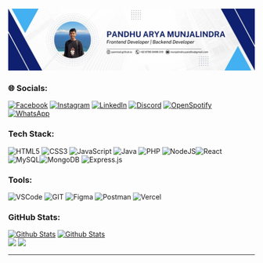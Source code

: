 [![alt text](https://github.com/panntod/Panntod/blob/main/banner.jpg?raw=true)](https://www.linkedin.com/in/pandhu-arya)

### 🌐 Socials:
[![Facebook](https://img.shields.io/badge/Facebook-%231877F2.svg?logo=Facebook&logoColor=white)](https://web.facebook.com/pandhu.munjalindra/) [![Instagram](https://img.shields.io/badge/Instagram-%23E4405F.svg?logo=Instagram&logoColor=white)](https://instagram.com/pandhuu.id) [![LinkedIn](https://img.shields.io/badge/LinkedIn-%230077B5.svg?logo=linkedin&logoColor=white)](https://www.linkedin.com/in/pandhu-arya) [![Discord](https://img.shields.io/badge/Discord-%237289DA.svg?logo=discord&logoColor=white)](https://discord.com/users/975960358999171152) [![OpenSpotify](https://img.shields.io/badge/Listen%20on%20Spotify-%231ED760.svg?logo=spotify&logoColor=white)](https://open.spotify.com/user/31td447ye2yexn3kggm57cy7jpaa) [![WhatsApp](https://img.shields.io/badge/WhatsApp-%241EF760.svg?logo=whatsapp&logoColor=white)](https://wa.me/6287858496019)


### Tech Stack:
 ![HTML5](https://img.shields.io/badge/html5-%23E34F26.svg?style=for-the-badge&logo=html5&logoColor=white) ![CSS3](https://img.shields.io/badge/css3-%231572B6.svg?style=for-the-badge&logo=css3&logoColor=white) ![JavaScript](https://img.shields.io/badge/javascript-%23323330.svg?style=for-the-badge&logo=javascript&logoColor=%23F7DF1E) ![Java](https://img.shields.io/badge/java-%23ED8B00.svg?style=for-the-badge&logo=openjdk&logoColor=white) ![PHP](https://img.shields.io/badge/php-%23777BB4.svg?style=for-the-badge&logo=php&logoColor=white) ![NodeJS](https://img.shields.io/badge/node.js-6DA55F?style=for-the-badge&logo=node.js&logoColor=white)![React](https://img.shields.io/badge/react-%2320232a.svg?style=for-the-badge&logo=react&logoColor=%2361DAFB) ![MySQL](https://img.shields.io/badge/mysql-%2300000f.svg?style=for-the-badge&logo=mysql&logoColor=white)![MongoDB](https://img.shields.io/badge/MongoDB-%234ea94b.svg?style=for-the-badge&logo=mongodb&logoColor=white) ![Express.js](https://img.shields.io/badge/express.js-%23404d59.svg?style=for-the-badge&logo=express&logoColor=%2361DAFB)


### Tools:
![VSCode](https://img.shields.io/badge/VS%20Code-%23007ACC?style=for-the-badge&logo=visual-studio-code&logoColor=white) ![GIT](https://img.shields.io/badge/Git-fc6d26?style=for-the-badge&logo=git&logoColor=white) ![Figma](https://img.shields.io/badge/figma-%23F24E1E.svg?style=for-the-badge&logo=figma&logoColor=white) ![Postman](https://img.shields.io/badge/Postman-FF6C37?style=for-the-badge&logo=postman&logoColor=white) ![Vercel](https://img.shields.io/badge/vercel-%23000000.svg?style=for-the-badge&logo=vercel&logoColor=white)


### GitHub Stats:
[![Github Stats](https://img.shields.io/github/followers/panntod?logo=github&style=for-the-badge&color=6082B0)](https://www.github.com/panntod) [![Github Stats](https://komarev.com/ghpvc/?username=panntod&style=flat-square&color=6082B0&style=for-the-badge)](https://www.github.com/panntod)<br> 
[![](https://github-readme-stats.vercel.app/api?username=panntod&theme=dark&hide_border=true&include_all_commits=false&count_private=false)](https://github.com/panntod?tab=repositories)
[![](https://github-readme-stats.vercel.app/api/top-langs/?username=panntod&theme=dark&hide_border=true&include_all_commits=true&count_private=true&layout=compact)](https://github.com/panntod?tab=repositories)

---
